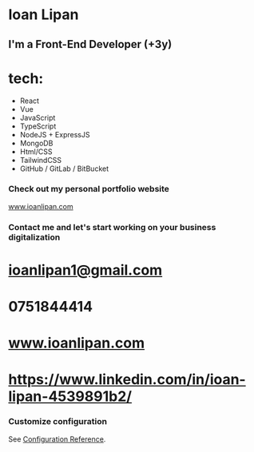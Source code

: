 # Ioan Lipan

## I'm a Front-End Developer (+3y)
# tech:
- React
- Vue
- JavaScript
- TypeScript
- NodeJS + ExpressJS
- MongoDB
- Html/CSS
- TailwindCSS
- GitHub / GitLab / BitBucket

### Check out my personal portfolio website

www.ioanlipan.com

### Contact me and let's start working on your business digitalization
# ioanlipan1@gmail.com
# 0751844414
# www.ioanlipan.com
# https://www.linkedin.com/in/ioan-lipan-4539891b2/

### Customize configuration
See [Configuration Reference](https://cli.vuejs.org/config/).
